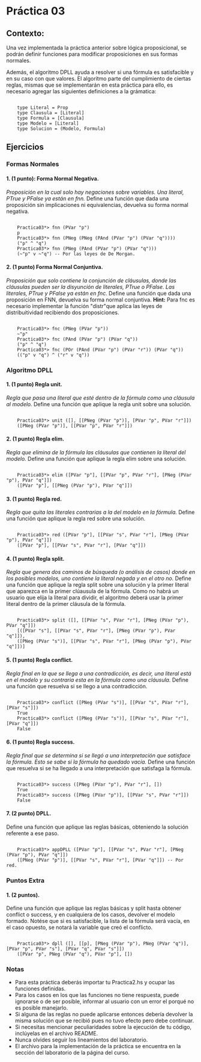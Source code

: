 # Práctica 03

## Contexto:
<div class=text-justify>
 
  Una vez implementada la práctica anterior sobre lógica proposicional, se podrán definir funciones para modificar proposiciones en sus formas normales.

Además, el algoritmo DPLL ayuda a resolver si una fórmula es satisfacible y en su caso con que valores.
El algoritmo parte del cumplimiento de ciertas reglas, mismas que se implementarán en esta práctica para ello, es necesario agregar las siguientes definiciones a la grámatica:

<pre><code>
	type Literal = Prop
	type Clausula = [Literal]
	type Formula = [Clausula]
	type Modelo = [Literal]
	type Solucion = (Modelo, Formula)
</code></pre>

## Ejercicios

### Formas Normales
#### 1. (1 punto): Forma Normal Negativa.
*Proposición en la cual solo hay negaciones sobre variables. Una literal, PTrue y PFalse ya están en fnn.*
Define una función que dada una proposición sin implicaciones ni equivalencias, devuelva su forma normal negativa.
<pre><code>
	Practica03*> fnn (PVar "p")
	p
	Practica03*> fnn (PNeg (PNeg (PAnd (PVar "p") (PVar "q"))))
	("p" ^ "q")
	Practica03*> fnn (PNeg (PAnd (PVar "p") (PVar "q")))
	(~"p" v ~"q") -- Por las leyes de De Morgan.
</code></pre>

#### 2. (1 punto) Forma Normal Conjuntiva.
*Proposición que solo contiene la conjunción de cláusulas, donde las cláusulas pueden ser la disyunción de literales, PTrue o PFalse. Las literales, PTrue y PFalse ya están en fnc.*
Define una función que dada una proposición en FNN, devuelva su forma normal conjuntiva.
**Hint:** Para fnc es necesario implementar la función "distr"que aplica las leyes de distribuitividad recibiendo dos proposiciones.
<pre><code>
	Practica03*> fnc (PNeg (PVar "p"))
	~"p"
	Practica03*> fnc (PAnd (PVar "p") (PVar "q"))
	("p" ^ "q")
	Practica03*> fnc (POr (PAnd (PVar "p") (PVar "r")) (PVar "q"))
	(("p" v "q") ^ ("r" v "q"))
</code></pre>

### Algoritmo DPLL
#### 1. (1 punto) Regla unit.
*Regla que pasa una literal que esté dentro de la fórmula como una cláusula al modelo.*
Define una función que aplique la regla unit sobre una solución.
<pre><code>
	Practica03*> unit ([], [[PNeg (PVar "p")], [PVar "p", PVar "r"]])
	([PNeg (PVar "p")], [[PVar "p", PVar "r"]])
</code></pre>

#### 2. (1 punto) Regla elim.
*Regla que elimina de la fórmula las cláusulas que contienen la literal del modelo.*
Define una función que aplique la regla elim sobre una solución.
<pre><code>
	Practica03*> elim ([PVar "p"], [[PVar "p", PVar "r"], [PNeg (PVar "p"), PVar "q"]])
	([PVar "p"], [[PNeg (PVar "p"), PVar "q"]])
</code></pre>

#### 3. (1 punto) Regla red.
*Regla que quita las literales contrarias a la del modelo en la fórmula.*
Define una función que aplique la regla red sobre una solución.
<pre><code>
	Practica03*> red ([PVar "p"], [[PVar "s", PVar "r"], [PNeg (PVar "p"), PVar "q"]])
	([PVar "p"], [[PVar "s", PVar "r"], [PVar "q"]])
</code></pre>

#### 4. (1 punto) Regla split.
*Regla que genera dos caminos de búsqueda (o análisis de casos) donde en los posibles modelos, uno contiene la literal negada y en el otro no.*
Define una función que aplique la regla split sobre una solución y la primer literal que aparezca en la primer clúausula de la fórmula.
Como no habrá un usuario que elija la literal para dividir, el algoritmo deberá usar la primer literal dentro de la primer cláusula de la fórmula.
<pre><code>
	Practica03*> split ([], [[PVar "s", PVar "r"], [PNeg (PVar "p"), PVar "q"]])
	[([PVar "s"], [[PVar "s", PVar "r"], [PNeg (PVar "p"), PVar "q"]]),
	([PNeg (PVar "s")], [[PVar "s", PVar "r"], [PNeg (PVar "p"), PVar "q"]])]
</code></pre>

#### 5. (1 punto) Regla conflict.
*Regla final en la que se llega a una contradicción, es decir, una literal está en el modelo y su contraria esta en la fórmula como una cláusula.*
Define una función que resuelva si se llego a una contradicción.
<pre><code>
	Practica03*> conflict ([PNeg (PVar "s")], [[PVar "s", PVar "r"], [PVar "s"]])
	True
	Practica03*> conflict ([PNeg (PVar "s")], [[PVar "s", PVar "r"], [PVar "q"]])
	False
</code></pre>

#### 6. (1 punto) Regla success.
*Regla final que se determina si se llegó a una interpretación que satisface la fórmula. Esto se sabe si la fórmula ha quedado vacía.*
Define una función que resuelva si se ha llegado a una interpretación que satisfaga la fórmula.
<pre><code>
	Practica03*> success ([PNeg (PVar "p"), PVar "r"], [])
	True
	Practica03*> success ([PNeg (PVar "p")], [[PVar "s", PVar "r"]])
	False
</code></pre>

#### 7. (2 punto) DPLL.
Define una función que aplique las reglas básicas, obteniendo la solución referente a ese paso.
<pre><code>
	Practica03*> appDPLL ([PVar "p"], [[PVar "s", PVar "r"], [PNeg (PVar "p"), PVar "q"]])
	([PNeg (PVar "p")], [[PVar "s", PVar "r"], [PVar "q"]]) -- Por red.
</code></pre>

### Puntos Extra
#### 1. (2 puntos).
Define una función que aplique las reglas básicas y split hasta obtener conflict o success, y en cualquiera de los casos, devolver el modelo formado. Notése que si es satisfacible, la lista de la fórmula será vacía, en el caso opuesto, se notará la variable que creó el conflicto.
<pre><code>
	Practica03*> dpll ([], [[p], [PNeg (PVar "p"), PNeg (PVar "q")], [PVar "p", PVar "s"], [PVar "q", PVar "s"]])
	([PVar "p", PNeg (PVar "q"), PVar "p"], [])
</code></pre>

### Notas
- Para esta práctica deberás importar tu Practica2.hs y ocupar las funciones definidas.
- Para los casos en los que las funciones no tiene respuesta, puede ignorarse o de ser posible, informar al usuario con un error el porqué no es posible manejarlo.
- Si alguna de las reglas no puede aplicarse entonces debería devolver la misma solución que se recibió pues no tuvo efecto pero debe continuar.
- Si necesitas mencionar peculiaridades sobre la ejecución de tu código, inclúyelas en el archivo README.
-  Nunca olvides seguir los lineamientos del laboratorio.
- El archivo para la implementación de la práctica se encuentra en la sección del laboratorio de la página del curso.
